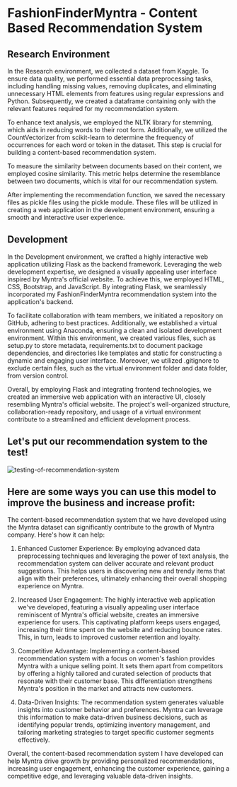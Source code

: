 # FashionFinderMyntra - Content Based Recommendation System

## Research Environment
In the Research environment, we collected a dataset from Kaggle. To ensure data quality, we performed essential data preprocessing tasks, including handling missing values, removing duplicates, and eliminating unnecessary HTML elements from features using regular expressions and Python. Subsequently, we created a dataframe containing only with the relevant features required for my recommendation system.

To enhance text analysis, we employed the NLTK library for stemming, which aids in reducing words to their root form. Additionally, we utilized the CountVectorizer from scikit-learn to determine the frequency of occurrences for each word or token in the dataset. This step is crucial for building a content-based recommendation system.

To measure the similarity between documents based on their content, we employed cosine similarity. This metric helps determine the resemblance between two documents, which is vital for our recommendation system.

After implementing the recommendation function, we saved the necessary files as pickle files using the pickle module. These files will be utilized in creating a web application in the development environment, ensuring a smooth and interactive user experience.



## Development 
In the Development environment, we crafted a highly interactive web application utilizing Flask as the backend framework. Leveraging the web development expertise, we designed a visually appealing user interface inspired by Myntra's official website. To achieve this, we employed HTML, CSS, Bootstrap, and JavaScript. By integrating Flask, we seamlessly incorporated my FashionFinderMyntra recommendation system into the application's backend.

To facilitate collaboration with team members, we initiated a repository on GitHub, adhering to best practices. Additionally, we established a virtual environment using Anaconda, ensuring a clean and isolated development environment. Within this environment, we created various files, such as setup.py to store metadata, requirements.txt to document package dependencies, and directories like templates and static for constructing a dynamic and engaging user interface. Moreover, we utilized .gitignore to exclude certain files, such as the virtual environment folder and data folder, from version control.

Overall, by employing Flask and integrating frontend technologies, we created an immersive web application with an interactive UI, closely resembling Myntra's official website. The project's well-organized structure, collaboration-ready repository, and usage of a virtual environment contribute to a streamlined and efficient development process.

## Let's put our recommendation system to the test!
<img src="appdemo.gif" alt="testing-of-recommendation-system">


## Here are some ways you can use this model to improve the business and increase profit:
The content-based recommendation system that we have developed using the Myntra dataset can significantly contribute to the growth of Myntra company. Here's how it can help:

1) Enhanced Customer Experience: By employing advanced data preprocessing techniques and leveraging the power of text analysis, the recommendation system can deliver accurate and relevant product suggestions. This helps users in discovering new and trendy items that align with their preferences, ultimately enhancing their overall shopping experience on Myntra.

2) Increased User Engagement: The highly interactive web application we've developed, featuring a visually appealing user interface reminiscent of Myntra's official website, creates an immersive experience for users. This captivating platform keeps users engaged, increasing their time spent on the website and reducing bounce rates. This, in turn, leads to improved customer retention and loyalty.

3) Competitive Advantage: Implementing a content-based recommendation system with a focus on women's fashion provides Myntra with a unique selling point. It sets them apart from competitors by offering a highly tailored and curated selection of products that resonate with their customer base. This differentiation strengthens Myntra's position in the market and attracts new customers.

4) Data-Driven Insights: The recommendation system generates valuable insights into customer behavior and preferences. Myntra can leverage this information to make data-driven business decisions, such as identifying popular trends, optimizing inventory management, and tailoring marketing strategies to target specific customer segments effectively.

Overall, the content-based recommendation system I have developed can help Myntra drive growth by providing personalized recommendations, increasing user engagement, enhancing the customer experience, gaining a competitive edge, and leveraging valuable data-driven insights.


